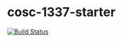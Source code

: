 # cosc-1337-starter

[![Build Status](https://travis-ci.com/acc-cosc-1337-spring-2019/acc-cosc-1337-spring-2019-BrianAlv28.svg?branch=master)](https://travis-ci.com/acc-cosc-1337-spring-2019/acc-cosc-1337-spring-2019-BrianAlv28)

